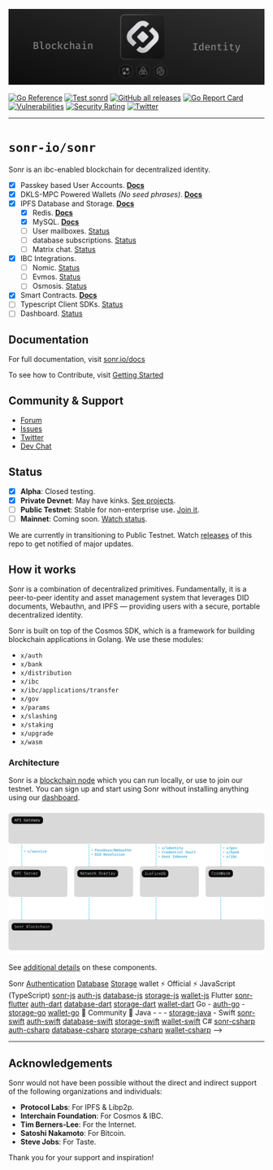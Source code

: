 <div style="text-align: center;">

[![Sonr Logo Banner](.github/images/core-cover.png)](https://sonr.io)

</div>
<div style="text-align: left;">

[![Go Reference](https://pkg.go.dev/badge/github.com/sonrhq/sonr.svg)](https://pkg.go.dev/github.com/sonrhq/sonr)
[![Test sonrd](https://github.com/sonrhq/sonr/actions/workflows/tests.yml/badge.svg)](https://github.com/sonrhq/sonr/actions/workflows/tests.yml)
[![GitHub all releases](https://img.shields.io/github/downloads/sonr-io/sonr/total)](https://github.com/sonrhq/sonr/releases/latest)
[![Go Report Card](https://goreportcard.com/badge/github.com/sonrhq/sonr)](https://goreportcard.com/report/github.com/sonrhq/sonr)
[![Vulnerabilities](https://sonarcloud.io/api/project_badges/measure?project=sonr-io_sonr&metric=vulnerabilities)](https://sonarcloud.io/summary/new_code?id=sonr-io_sonr)
[![Security Rating](https://sonarcloud.io/api/project_badges/measure?project=sonr-io_sonr&metric=security_rating)](https://sonarcloud.io/summary/new_code?id=sonr-io_sonr)
[![Twitter](https://img.shields.io/twitter/follow/sonr_io?style=social)](https://sonr.io/twitter)

</div>

---

# `sonr-io/sonr`

Sonr is an ibc-enabled blockchain for decentralized identity.

- [x] Passkey based User Accounts. [__Docs__](https://sonr.io/docs/guides/database)
- [x] DKLS-MPC Powered Wallets _(No seed phrases)_. [__Docs__](https://sonr.io/docs/guides/auth)
- [x] IPFS Database and Storage. [__Docs__](https://sonr.io/docs/guides/storage)
  - [x] Redis. [__Docs__](https://sonr.io/docs/guides/api#rest-api-overview)
  - [x] MySQL. [__Docs__](https://sonr.io/docs/guides/api#graphql-api-overview)
  - [ ] User mailboxes. [Status](https://github.com/sonrhq/sonr/issues/781)
  - [ ] database subscriptions. [Status](https://github.com/sonrhq/sonr/issues/782)
  - [ ] Matrix chat. [Status](https://github.com/sonrhq/sonr/issues/783)
- [x] IBC Integrations.
  - [ ] Nomic. [Status](https://github.com/sonrhq/sonr/issues/784)
  - [ ] Evmos. [Status](https://github.com/sonrhq/sonr/issues/785)
  - [ ] Osmosis. [Status](https://github.com/sonrhq/sonr/issues/786)
- [x] Smart Contracts. [__Docs__](https://sonr.io/docs/guides/storage)
- [ ] Typescript Client SDKs. [Status](https://github.com/sonr-io/front/milestone/2)
- [ ] Dashboard. [Status](https://github.com/sonr-io/front/milestone/1)

## Documentation

For full documentation, visit [sonr.io/docs](https://sonr.io/docs)

To see how to Contribute, visit [Getting Started](./docs/contribution/DEVELOPERS.md)

## Community & Support

- [Forum](https://github.com/sonrhq/sonr/discussions)
- [Issues](https://github.com/sonrhq/sonr/issues)
- [Twitter](https://sonr.io/twitter)
- [Dev Chat](https://sonr.io/discord)

## Status

- [X] __Alpha__: Closed testing.
- [X] __Private Devnet__: May have kinks. [See projects](https://sonr.io/dashboard).
- [ ] __Public Testnet__: Stable for non-enterprise use. [Join it](https://sonr.io/dashboard).
- [ ] __Mainnet__: Coming soon. [Watch status](https://sonr.io/docs/guides/getting-started/features#feature-status).

We are currently in transitioning to Public Testnet. Watch [releases](https://github.com/sonrhq/sonr/releases) of this repo to get notified of major updates.

## How it works

Sonr is a combination of decentralized primitives. Fundamentally, it is a peer-to-peer identity and asset management system that leverages DID documents, Webauthn, and IPFS — providing users with a secure, portable decentralized identity.

Sonr is built on top of the Cosmos SDK, which is a framework for building blockchain applications in Golang. We use these modules:

- `x/auth`
- `x/bank`
- `x/distribution`
- `x/ibc`
- `x/ibc/applications/transfer`
- `x/gov`
- `x/params`
- `x/slashing`
- `x/staking`
- `x/upgrade`
- `x/wasm`

### Architecture

Sonr is a [blockchain node](https://sonr.io/dashboard) which you can run locally, or use to join our testnet. You can sign up and start using Sonr without installing anything using our [dashboard](https://sonr.io/dashboard).

![Architecture](.github/images/architecture.svg)

See [additional details](https://sonr.io/docs) on these components.
<!--
### Client libraries

Our approach for client libraries is uniform. Abstract away any blockchain specific details, and provide a simple interface for developers to use. We have a few client libraries that we maintain, and provide [guidelines](./docs/contribution/CLIENT_GUIDELINES.md) for community maintained libraries.

<table style="table-layout:fixed; white-space: nowrap;">
  <tr>
    <th>Language</th>
    <th>Client</th>
    <th colspan="5">Feature-Clients (bundled in Sonr client)</th>
  </tr>
  <!-- notranslate -->
  <tr>
    <th></th>
    <th>Sonr</th>
    <th><a href="https://github.com/sonr-io/auth-js" target="_blank" rel="noopener noreferrer">Authentication</a></th>
    <th><a href="https://github.com/sonr-io/database-js" target="_blank" rel="noopener noreferrer">Database</a></th>
    <th><a href="https://github.com/sonr-io/storage-js" target="_blank" rel="noopener noreferrer">Storage</a></th>
    <th>wallet</th>
  </tr>
  <!-- TEMPLATE FOR NEW ROW -->
  <!-- START ROW
  <tr>
    <td>lang</td>
    <td><a href="https://github.com/sonr-community/sonr-lang" target="_blank" rel="noopener noreferrer">sonr-lang</a></td>
    <td><a href="https://github.com/sonr-community/auth-lang" target="_blank" rel="noopener noreferrer">auth-lang</a></td>
    <td><a href="https://github.com/sonr-community/database-lang" target="_blank" rel="noopener noreferrer">database-lang</a></td>
    <td><a href="https://github.com/sonr-community/storage-lang" target="_blank" rel="noopener noreferrer">storage-lang</a></td>
  </tr>
  END ROW -->
  <!-- /notranslate -->
  <th colspan="7">⚡️ Official ⚡️</th>
  <!-- notranslate -->
  <tr>
    <td>JavaScript (TypeScript)</td>
    <td><a href="https://github.com/sonrhq/sonr-js" target="_blank" rel="noopener noreferrer">sonr-js</a></td>
    <td><a href="https://github.com/sonr-io/auth-js" target="_blank" rel="noopener noreferrer">auth-js</a></td>
    <td><a href="https://github.com/sonr-io/database-js" target="_blank" rel="noopener noreferrer">database-js</a></td>
    <td><a href="https://github.com/sonr-io/storage-js" target="_blank" rel="noopener noreferrer">storage-js</a></td>
    <td><a href="https://github.com/sonr-io/wallet-js" target="_blank" rel="noopener noreferrer">wallet-js</a></td>
  </tr>
    <tr>
    <td>Flutter</td>
    <td><a href="https://github.com/sonrhq/sonr-flutter" target="_blank" rel="noopener noreferrer">sonr-flutter</a></td>
    <td><a href="https://github.com/sonr-io/auth-dart" target="_blank" rel="noopener noreferrer">auth-dart</a></td>
    <td><a href="https://github.com/sonr-io/database-dart" target="_blank" rel="noopener noreferrer">database-dart</a></td>
    <td><a href="https://github.com/sonr-io/storage-dart" target="_blank" rel="noopener noreferrer">storage-dart</a></td>
    <td><a href="https://github.com/sonr-io/wallet-dart" target="_blank" rel="noopener noreferrer">wallet-dart</a></td>
  </tr>
    <tr>
    <td>Go</td>
    <td>-</td>
    <td><a href="https://github.com/sonr-community/auth-go" target="_blank" rel="noopener noreferrer">auth-go</a></td>
    <td>-</td>
    <td><a href="https://github.com/sonr-community/storage-go" target="_blank" rel="noopener noreferrer">storage-go</a></td>
    <td><a href="https://github.com/sonr-community/wallet-go" target="_blank" rel="noopener noreferrer">wallet-go</a></td>
  </tr>
  <!-- /notranslate -->
  <th colspan="7">💚 Community 💚</th>
  <!-- notranslate -->
  <tr>
    <td>Java</td>
    <td>-</td>
    <td>-</td>
    <td>-</td>
    <td><a href="https://github.com/sonr-community/storage-java" target="_blank" rel="noopener noreferrer">storage-java</a></td>
    <td>-</td>
  </tr>
  <tr>
    <td>Swift</td>
    <td><a href="https://github.com/sonr-community/sonr-swift" target="_blank" rel="noopener noreferrer">sonr-swift</a></td>
    <td><a href="https://github.com/sonr-community/auth-swift" target="_blank" rel="noopener noreferrer">auth-swift</a></td>
    <td><a href="https://github.com/sonr-community/database-swift" target="_blank" rel="noopener noreferrer">database-swift</a></td>
    <td><a href="https://github.com/sonr-community/storage-swift" target="_blank" rel="noopener noreferrer">storage-swift</a></td>
    <td><a href="https://github.com/sonr-community/wallet-swift" target="_blank" rel="noopener noreferrer">wallet-swift</a></td>
  </tr>
    <tr>
    <td>C#</td>
    <td><a href="https://github.com/sonr-community/sonr-csharp" target="_blank" rel="noopener noreferrer">sonr-csharp</a></td>
    <td><a href="https://github.com/sonr-community/auth-csharp" target="_blank" rel="noopener noreferrer">auth-csharp</a></td>
    <td><a href="https://github.com/sonr-community/database-csharp" target="_blank" rel="noopener noreferrer">database-csharp</a></td>
    <td><a href="https://github.com/sonr-community/storage-csharp" target="_blank" rel="noopener noreferrer">storage-csharp</a></td>
    <td><a href="https://github.com/sonr-community/wallet-csharp" target="_blank" rel="noopener noreferrer">wallet-csharp</a></td>
  </tr>
  <!-- /notranslate -->
</table> -->

---

## Acknowledgements

Sonr would not have been possible without the direct and indirect support of the following organizations and individuals:

- __Protocol Labs__: For IPFS & Libp2p.
- __Interchain Foundation__: For Cosmos & IBC.
- __Tim Berners-Lee__: For the Internet.
- __Satoshi Nakamoto__: For Bitcoin.
- __Steve Jobs__: For Taste.

Thank you for your support and inspiration!
